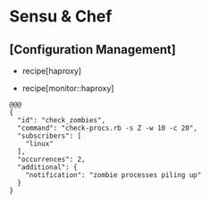 <!SLIDE transition=scrollUp>
# Sensu & Chef

## [Configuration Management]

<!SLIDE bullets incremental>
* recipe[haproxy]

* recipe[<span class='green'>monitor::haproxy</span>]

<!SLIDE transition=growY>
    @@@
    {
      "id": "check_zombies",
      "command": "check-procs.rb -s Z -w 10 -c 20",
      "subscribers": [
        "linux"
      ],
      "occurrences": 2,
      "additional": {
        "notification": "zombie processes piling up"
      }
    }
